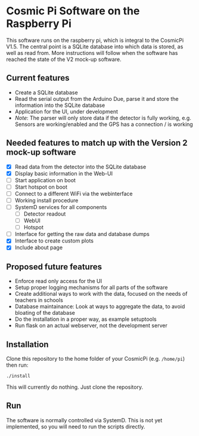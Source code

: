 # Cosmic Pi Software on the Raspberry Pi

This software runs on the raspberry pi, which is integral to the CosmicPi V1.5.
The central point is a SQLite database into which data is stored, as well as read from.
More instructions will follow when the software has reached the state of the V2 mock-up software.

## Current features
*   Create a SQLite database
*   Read the serial output from the Arduino Due, parse it and store the information into the SQLite database
*   Application for the UI, under development
*   *Note*: The parser will only store data if the detector is fully working, e.g. Sensors are working/enabled and the GPS has a connection / is working


## Needed features to match up with the Version 2 mock-up software
- [x]   Read data from the detector into the SQLite database
- [x]   Display basic information in the Web-UI
- [ ]   Start application on boot
- [ ]   Start hotspot on boot
- [ ]   Connect to a different WiFi via the webinterface
- [ ]   Working install procedure
- [ ]   SystemD services for all components
    - [ ]   Detector readout
    - [ ]   WebUI
    - [ ]   Hotspot
- [ ] Interface for getting the raw data and database dumps
- [x] Interface to create custom plots
- [x] Include about page

## Proposed future features
* Enforce read only access for the UI
* Setup proper logging mechanisms for all parts of the software
* Create additional ways to work with the data, focused on the needs of teachers in schools
* Database maintainance: Look at ways to aggregate the data, to avoid bloating of the database
* Do the installation in a proper way, as example setuptools
* Run flask on an actual webserver, not the development server

## Installation
Clone this repository to the home folder of your CosmicPi (e.g. `/home/pi`)
then run:

```./install```

This will currently do nothing. Just clone the repository.

## Run
The software is normally controlled via SystemD. This is not yet implemented, so you will need to run the scripts directly.


